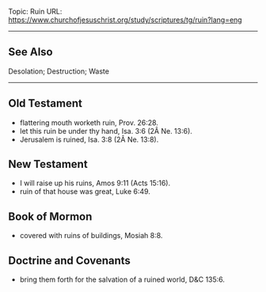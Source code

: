 Topic: Ruin
URL: https://www.churchofjesuschrist.org/study/scriptures/tg/ruin?lang=eng

---

## See Also

Desolation; Destruction; Waste

---

## Old Testament

- flattering mouth worketh ruin, Prov. 26:28.
- let this ruin be under thy hand, Isa. 3:6 (2Â Ne. 13:6).
- Jerusalem is ruined, Isa. 3:8 (2Â Ne. 13:8).

## New Testament

- I will raise up his ruins, Amos 9:11 (Acts 15:16).
- ruin of that house was great, Luke 6:49.

## Book of Mormon

- covered with ruins of buildings, Mosiah 8:8.

## Doctrine and Covenants

- bring them forth for the salvation of a ruined world, D&C 135:6.

